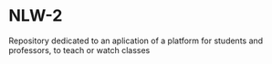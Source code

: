 # NLW-2
Repository dedicated to an aplication of a platform for students and professors, to teach or watch classes
